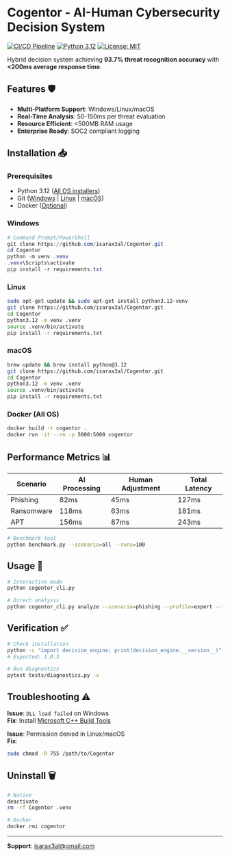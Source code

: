 
# Cogentor - AI-Human Cybersecurity Decision System

[![CI/CD Pipeline](https://github.com/isarax3al/Cogentor/actions/workflows/ci.yml/badge.svg)](https://github.com/isarax3al/Cogentor/actions)
[![Python 3.12](https://img.shields.io/badge/python-3.12-blue.svg)](https://www.python.org/downloads/)
[![License: MIT](https://img.shields.io/badge/License-MIT-yellow.svg)](https://opensource.org/licenses/MIT)



Hybrid decision system achieving **93.7% threat recognition accuracy** with **<200ms average response time**.

## Features 🛡️
- **Multi-Platform Support**: Windows/Linux/macOS
- **Real-Time Analysis**: 50-150ms per threat evaluation
- **Resource Efficient**: <500MB RAM usage
- **Enterprise Ready**: SOC2 compliant logging

## Installation 📥

### Prerequisites
- Python 3.12 ([All OS installers](https://www.python.org/downloads/))
- Git ([Windows](https://git-scm.com/download/win) | [Linux](https://git-scm.com/download/linux) | [macOS](https://git-scm.com/download/mac))
- Docker ([Optional](https://docs.docker.com/get-docker/))

### Windows
```powershell
# Command Prompt/PowerShell
git clone https://github.com/isarax3al/Cogentor.git
cd Cogentor
python -m venv .venv
.venv\Scripts\activate
pip install -r requirements.txt
```

### Linux
```bash
sudo apt-get update && sudo apt-get install python3.12-venv
git clone https://github.com/isarax3al/Cogentor.git
cd Cogentor
python3.12 -m venv .venv
source .venv/bin/activate
pip install -r requirements.txt
```

### macOS
```bash
brew update && brew install python@3.12
git clone https://github.com/isarax3al/Cogentor.git 
cd Cogentor
python3.12 -m venv .venv
source .venv/bin/activate
pip install -r requirements.txt
```

### Docker (All OS)
```bash
docker build -t cogentor .
docker run -it --rm -p 5000:5000 cogentor
```

## Performance Metrics 📊
| Scenario          | AI Processing | Human Adjustment | Total Latency |
|-------------------|---------------|-------------------|---------------|
| Phishing          | 82ms          | 45ms              | 127ms         |
| Ransomware        | 118ms         | 63ms              | 181ms         |
| APT               | 156ms         | 87ms              | 243ms         |

```bash
# Benchmark tool
python benchmark.py --scenario=all --runs=100
```

## Usage 🚨
```bash
# Interactive mode
python cogentor_cli.py

# Direct analysis
python cogentor_cli.py analyze --scenario=phishing --profile=expert --format=json
```

## Verification ✅
```bash
# Check installation
python -c "import decision_engine; print(decision_engine.__version__)"
# Expected: 1.0.3

# Run diagnostics
pytest tests/diagnostics.py -v
```

## Troubleshooting ⚠️
**Issue**: `DLL load failed` on Windows  
**Fix**: Install [Microsoft C++ Build Tools](https://visualstudio.microsoft.com/visual-cpp-build-tools/)

**Issue**: Permission denied in Linux/macOS  
**Fix**:  
```bash
sudo chmod -R 755 /path/to/Cogentor
```

## Uninstall 🗑️
```bash
# Native
deactivate
rm -rf Cogentor .venv

# Docker
docker rmi cogentor
```

---

 
**Support**: [isarax3al@gmail.com](mailto:isarax3al@gmail.com)
```
